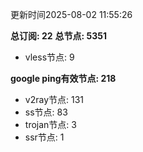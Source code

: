 更新时间2025-08-02 11:55:26

**总订阅: 22**
**总节点: 5351**
- vless节点: 9

**google ping有效节点: 218**
- v2ray节点: 131
- ss节点: 83
- trojan节点: 3
- ssr节点: 1

